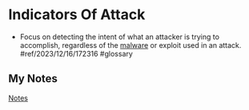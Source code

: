 # Indicators Of Attack
- Focus on detecting the intent of what an attacker is trying to accomplish, regardless of the [malware](malware.md) or exploit used in an attack. #ref/2023/12/16/172316 #glossary 
## My Notes
[Notes](mynotes/indicators-of-attack-notes.md)
